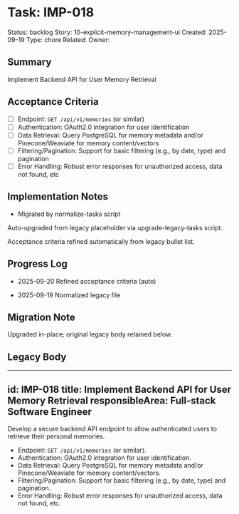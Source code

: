 # Task: IMP-018
Status: backlog
Story: 10-explicit-memory-management-ui
Created: 2025-09-19
Type: chore
Related:
Owner:

## Summary
Implement Backend API for User Memory Retrieval

## Acceptance Criteria

- [ ] Endpoint: `GET /api/v1/memories` (or similar)
- [ ] Authentication: OAuth2.0 integration for user identification
- [ ] Data Retrieval: Query PostgreSQL for memory metadata and/or Pinecone/Weaviate for memory content/vectors
- [ ] Filtering/Pagination: Support for basic filtering (e.g., by date, type) and pagination
- [ ] Error Handling: Robust error responses for unauthorized access, data not found, etc

## Implementation Notes
- Migrated by normalize-tasks script

Auto-upgraded from legacy placeholder via upgrade-legacy-tasks script.


Acceptance criteria refined automatically from legacy bullet list.
## Progress Log
- 2025-09-20 Refined acceptance criteria (auto)

- 2025-09-19 Normalized legacy file
## Migration Note
Upgraded in-place; original legacy body retained below.

## Legacy Body
---
id: IMP-018
title: Implement Backend API for User Memory Retrieval
responsibleArea: Full-stack Software Engineer
---
Develop a secure backend API endpoint to allow authenticated users to retrieve their personal memories.
*   Endpoint: `GET /api/v1/memories` (or similar).
*   Authentication: OAuth2.0 integration for user identification.
*   Data Retrieval: Query PostgreSQL for memory metadata and/or Pinecone/Weaviate for memory content/vectors.
*   Filtering/Pagination: Support for basic filtering (e.g., by date, type) and pagination.
*   Error Handling: Robust error responses for unauthorized access, data not found, etc.